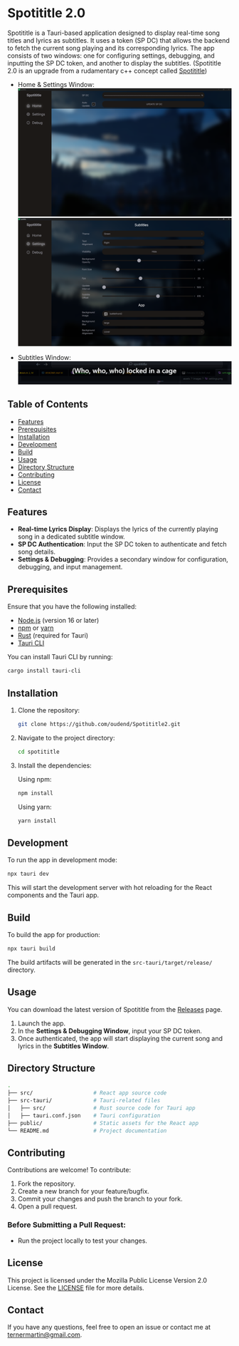 # Spotititle 2.0

Spotititle is a Tauri-based application designed to display real-time song titles and lyrics as subtitles. It uses a token (SP DC) that allows the backend to fetch the current song playing and its corresponding lyrics. The app consists of two windows: one for configuring settings, debugging, and inputting the SP DC token, and another to display the subtitles. (Spotititle 2.0 is an upgrade from a rudamentary c++ concept called [Spotititle](https://github.com/oudend/spotititle))

- Home & Settings Window:  
  ![Home](./assets/images/home.png)
  ![Settings](./assets/images/settings.png)

- Subtitles Window:  
  ![Subtitles](./assets/images/subtitles.png)

## Table of Contents

- [Features](#features)
- [Prerequisites](#prerequisites)
- [Installation](#installation)
- [Development](#development)
- [Build](#build)
- [Usage](#usage)
- [Directory Structure](#directory-structure)
- [Contributing](#contributing)
- [License](#license)
- [Contact](#contact)

## Features

- **Real-time Lyrics Display**: Displays the lyrics of the currently playing song in a dedicated subtitle window.
- **SP DC Authentication**: Input the SP DC token to authenticate and fetch song details.
- **Settings & Debugging**: Provides a secondary window for configuration, debugging, and input management.

## Prerequisites

Ensure that you have the following installed:

- [Node.js](https://nodejs.org/) (version 16 or later)
- [npm](https://www.npmjs.com/) or [yarn](https://yarnpkg.com/)
- [Rust](https://www.rust-lang.org/) (required for Tauri)
- [Tauri CLI](https://tauri.app/)

You can install Tauri CLI by running:

```bash
cargo install tauri-cli
```

## Installation

1. Clone the repository:

   ```bash
   git clone https://github.com/oudend/Spotititle2.git
   ```

2. Navigate to the project directory:

   ```bash
   cd spotititle
   ```

3. Install the dependencies:

   Using npm:

   ```bash
   npm install
   ```

   Using yarn:

   ```bash
   yarn install
   ```

## Development

To run the app in development mode:

```bash
npx tauri dev
```

This will start the development server with hot reloading for the React components and the Tauri app.

## Build

To build the app for production:

```bash
npx tauri build
```

The build artifacts will be generated in the `src-tauri/target/release/` directory.

## Usage

You can download the latest version of Spotititle from the [Releases](https://github.com/oudend/Spotititle2/releases) page.

1. Launch the app.
2. In the **Settings & Debugging Window**, input your SP DC token.
3. Once authenticated, the app will start displaying the current song and lyrics in the **Subtitles Window**.

## Directory Structure

```bash
.
├── src/                   # React app source code
├── src-tauri/             # Tauri-related files
│   ├── src/               # Rust source code for Tauri app
│   ├── tauri.conf.json    # Tauri configuration
├── public/                # Static assets for the React app
└── README.md              # Project documentation
```

## Contributing

Contributions are welcome! To contribute:

1. Fork the repository.
2. Create a new branch for your feature/bugfix.
3. Commit your changes and push the branch to your fork.
4. Open a pull request.

### Before Submitting a Pull Request:

- Run the project locally to test your changes.

## License

This project is licensed under the Mozilla Public License Version 2.0 License. See the [LICENSE](LICENSE) file for more details.

## Contact

If you have any questions, feel free to open an issue or contact me at ternermartin@gmail.com.
